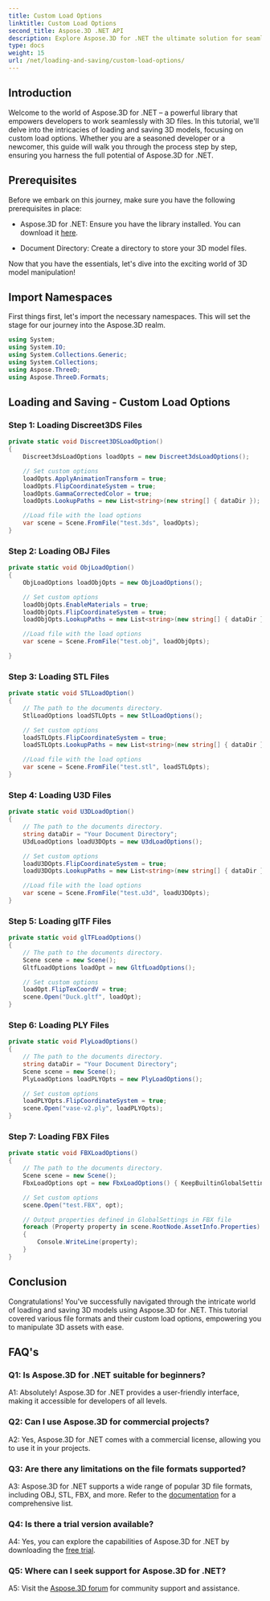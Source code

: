 ```yaml
---
title: Custom Load Options
linktitle: Custom Load Options
second_title: Aspose.3D .NET API
description: Explore Aspose.3D for .NET the ultimate solution for seamless 3D model loading and saving.
type: docs
weight: 15
url: /net/loading-and-saving/custom-load-options/
---
```

## Introduction

Welcome to the world of Aspose.3D for .NET – a powerful library that empowers developers to work seamlessly with 3D files. In this tutorial, we'll delve into the intricacies of loading and saving 3D models, focusing on custom load options. Whether you are a seasoned developer or a newcomer, this guide will walk you through the process step by step, ensuring you harness the full potential of Aspose.3D for .NET.

## Prerequisites

Before we embark on this journey, make sure you have the following prerequisites in place:

- Aspose.3D for .NET: Ensure you have the library installed. You can download it [here](https://releases.aspose.com/3d/net/).

- Document Directory: Create a directory to store your 3D model files.

Now that you have the essentials, let's dive into the exciting world of 3D model manipulation!

## Import Namespaces

First things first, let's import the necessary namespaces. This will set the stage for our journey into the Aspose.3D realm.

```csharp
using System;
using System.IO;
using System.Collections.Generic;
using System.Collections;
using Aspose.ThreeD;
using Aspose.ThreeD.Formats;
```

## Loading and Saving - Custom Load Options

### Step 1: Loading Discreet3DS Files

```csharp
private static void Discreet3DSLoadOption()
{
    Discreet3dsLoadOptions loadOpts = new Discreet3dsLoadOptions();

    // Set custom options
    loadOpts.ApplyAnimationTransform = true;
    loadOpts.FlipCoordinateSystem = true;
    loadOpts.GammaCorrectedColor = true;
    loadOpts.LookupPaths = new List<string>(new string[] { dataDir });

    //Load file with the load options
    var scene = Scene.FromFile("test.3ds", loadOpts);
}
```

### Step 2: Loading OBJ Files

```csharp
private static void ObjLoadOption()
{
    ObjLoadOptions loadObjOpts = new ObjLoadOptions();

    // Set custom options
    loadObjOpts.EnableMaterials = true;
    loadObjOpts.FlipCoordinateSystem = true;
    loadObjOpts.LookupPaths = new List<string>(new string[] { dataDir });

    //Load file with the load options
    var scene = Scene.FromFile("test.obj", loadObjOpts);

}
```

### Step 3: Loading STL Files

```csharp
private static void STLLoadOption()
{
    // The path to the documents directory.
    StlLoadOptions loadSTLOpts = new StlLoadOptions();

    // Set custom options
    loadSTLOpts.FlipCoordinateSystem = true;
    loadSTLOpts.LookupPaths = new List<string>(new string[] { dataDir });

    //Load file with the load options
    var scene = Scene.FromFile("test.stl", loadSTLOpts);
}
```

### Step 4: Loading U3D Files

```csharp
private static void U3DLoadOption()
{
    // The path to the documents directory.
    string dataDir = "Your Document Directory";
    U3dLoadOptions loadU3DOpts = new U3dLoadOptions();

    // Set custom options
    loadU3DOpts.FlipCoordinateSystem = true;
    loadU3DOpts.LookupPaths = new List<string>(new string[] { dataDir });

    //Load file with the load options
    var scene = Scene.FromFile("test.u3d", loadU3DOpts);
}
```

### Step 5: Loading glTF Files

```csharp
private static void glTFLoadOptions()
{
    // The path to the documents directory.
    Scene scene = new Scene();
    GltfLoadOptions loadOpt = new GltfLoadOptions();

    // Set custom options
    loadOpt.FlipTexCoordV = true;
    scene.Open("Duck.gltf", loadOpt);
}
```

### Step 6: Loading PLY Files

```csharp
private static void PlyLoadOptions()
{
    // The path to the documents directory.
    string dataDir = "Your Document Directory";
    Scene scene = new Scene();
    PlyLoadOptions loadPLYOpts = new PlyLoadOptions();

    // Set custom options
    loadPLYOpts.FlipCoordinateSystem = true;
    scene.Open("vase-v2.ply", loadPLYOpts);
}
```

### Step 7: Loading FBX Files

```csharp
private static void FBXLoadOptions()
{
    // The path to the documents directory.
    Scene scene = new Scene();
    FbxLoadOptions opt = new FbxLoadOptions() { KeepBuiltinGlobalSettings = true };

    // Set custom options
    scene.Open("test.FBX", opt);

    // Output properties defined in GlobalSettings in FBX file
    foreach (Property property in scene.RootNode.AssetInfo.Properties)
    {
        Console.WriteLine(property);
    }
}
```

## Conclusion

Congratulations! You've successfully navigated through the intricate world of loading and saving 3D models using Aspose.3D for .NET. This tutorial covered various file formats and their custom load options, empowering you to manipulate 3D assets with ease.

## FAQ's

### Q1: Is Aspose.3D for .NET suitable for beginners?

A1: Absolutely! Aspose.3D for .NET provides a user-friendly interface, making it accessible for developers of all levels.

### Q2: Can I use Aspose.3D for commercial projects?

A2: Yes, Aspose.3D for .NET comes with a commercial license, allowing you to use it in your projects.

### Q3: Are there any limitations on the file formats supported?

A3: Aspose.3D for .NET supports a wide range of popular 3D file formats, including OBJ, STL, FBX, and more. Refer to the [documentation](https://reference.aspose.com/3d/net/) for a comprehensive list.

### Q4: Is there a trial version available?

A4: Yes, you can explore the capabilities of Aspose.3D for .NET by downloading the [free trial](https://releases.aspose.com/).

### Q5: Where can I seek support for Aspose.3D for .NET?

A5: Visit the [Aspose.3D forum](https://forum.aspose.com/c/3d/18) for community support and assistance.
